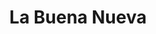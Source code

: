 ---
title: "La Buena Nueva"
url: /ciudad-autonoma-de-buenos-aires/la-buena-nueva/
shop: Bäckerei
---